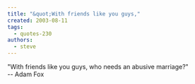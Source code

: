 ```yaml
---
title: "&quot;With friends like you guys,"
created: 2003-08-11
tags: 
  - quotes-230
authors: 
  - steve
---
```


"With friends like you guys, who needs an abusive marriage?"  
\-- Adam Fox
